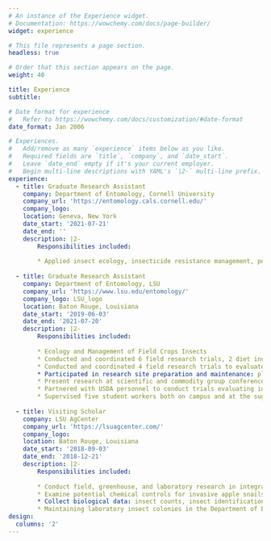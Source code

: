 ```yaml
---
# An instance of the Experience widget.
# Documentation: https://wowchemy.com/docs/page-builder/
widget: experience

# This file represents a page section.
headless: true

# Order that this section appears on the page.
weight: 40

title: Experience
subtitle:

# Date format for experience
#   Refer to https://wowchemy.com/docs/customization/#date-format
date_format: Jan 2006

# Experiences.
#   Add/remove as many `experience` items below as you like.
#   Required fields are `title`, `company`, and `date_start`.
#   Leave `date_end` empty if it's your current employer.
#   Begin multi-line descriptions with YAML's `|2-` multi-line prefix.
experience:
  - title: Graduate Research Assistant
    company: Department of Entomology, Cornell University
    company_url: 'https://entomology.cals.cornell.edu/'
    company_logo: 
    location: Geneva, New York
    date_start: '2021-07-21'
    date_end: ''
    description: |2-
        Responsibilities included:
        
        * Applied insect ecology, insecticide resistance management, population structure, and phylogenetic analysis of onion insects pests from different geographic regions under the supervision of Dr. Brian Nault
       
  - title: Graduate Research Assistant
    company: Department of Entomology, LSU
    company_url: 'https://www.lsu.edu/entomology/'
    company_logo: LSU_logo
    location: Baton Rouge, Louisiana
    date_start: '2019-06-03'
    date_end: '2021-07-20'
    description: |2-
        Responsibilities included:
        
        * Ecology and Management of Field Crops Insects
        * Conducted and coordinated 6 field research trials, 2 diet incorporation assays in the laboratory, and 4 greenhouse experiments to evaluate larval establishment, oviposition preference, and insect development with research team.
        * Conducted and coordinated 4 field research trials to evaluate the effect of the volume, timing, and efficacy of insecticide applications.
        * Participated in research site preparation and maintenance: planting, weeding, pesticide mixing and application, and harvesting.
        * Present research at scientific and commodity group conferences, publish extension and scientific articles
        * Partnered with USDA personnel to conduct trials evaluating insects’ effect on yield reduction, nutrient influence, and varietal resistance.
        * Supervised five student workers both on campus and at the sugarcane research station.
        
  - title: Visiting Scholar
    company: LSU AgCenter
    company_url: 'https://lsuagcenter.com/'
    company_logo: 
    location: Baton Rouge, Louisiana
    date_start: '2018-09-03'
    date_end: '2018-12-21'
    description: |2-
        Responsibilities included:
        
        * Conduct field, greenhouse, and laboratory research in integrated pest management, plant-insect interactions, and pesticide efficacy in sugarcane and rice agroecosystems.
        * Examine potential chemical controls for invasive apple snails in rice and crawfish systems.
        * Collect biological data: insect counts, insect identification, insect damage, yield, insect mortality, insect egg-laying behaviors, behavioral choice.
        * Maintaining laboratory insect colonies in the Department of Entomology LSU.
design:
  columns: '2'
---
```

